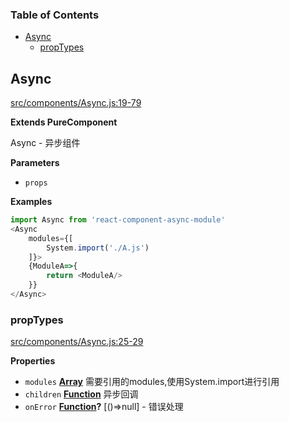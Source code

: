 <!-- Generated by documentation.js. Update this documentation by updating the source code. -->

### Table of Contents

-   [Async](#async)
    -   [propTypes](#proptypes)

## Async

[src/components/Async.js:19-79](https://github.com/m860/react-component-async-module/blob/ae1d320759ff9ac1aa400e84938901027336602a/src/components/Async.js#L19-L79 "Source code on GitHub")

**Extends PureComponent**

Async - 异步组件

**Parameters**

-   `props`  

**Examples**

```javascript
import Async from 'react-component-async-module'
<Async
    modules={[
        System.import('./A.js')
    ]}>
    {ModuleA=>{
        return <ModuleA/>
    }}
</Async>
```

### propTypes

[src/components/Async.js:25-29](https://github.com/m860/react-component-async-module/blob/ae1d320759ff9ac1aa400e84938901027336602a/src/components/Async.js#L25-L29 "Source code on GitHub")

**Properties**

-   `modules` **[Array](https://developer.mozilla.org/en-US/docs/Web/JavaScript/Reference/Global_Objects/Array)** 需要引用的modules,使用System.import进行引用
-   `children` **[Function](https://developer.mozilla.org/en-US/docs/Web/JavaScript/Reference/Statements/function)** 异步回调
-   `onError` **[Function](https://developer.mozilla.org/en-US/docs/Web/JavaScript/Reference/Statements/function)?** [()=>null] - 错误处理
